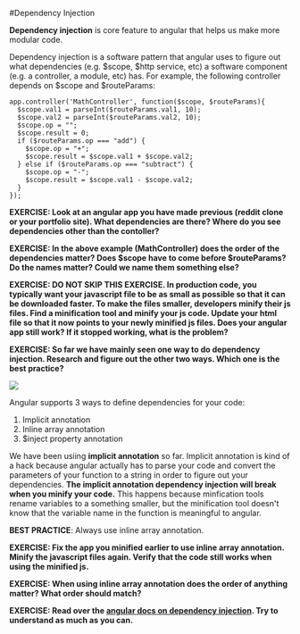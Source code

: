 #Dependency Injection

**Dependency injection** is core feature to angular that helps us make more modular code.

Dependency injection is a software pattern that angular uses to figure out what dependencies (e.g. $scope, $http service, etc) a software component (e.g. a controller, a module, etc) has.  For example, the following controller depends on $scope and $routeParams:

```
app.controller('MathController', function($scope, $routeParams){
  $scope.val1 = parseInt($routeParams.val1, 10);
  $scope.val2 = parseInt($routeParams.val2, 10);
  $scope.op = "";
  $scope.result = 0;
  if ($routeParams.op === "add") {
    $scope.op = "+";
    $scope.result = $scope.val1 + $scope.val2;
  } else if ($routeParams.op === "subtract") {
    $scope.op = "-";
    $scope.result = $scope.val1 - $scope.val2;
  }
});
```

**EXERCISE: Look at an angular app you have made previous (reddit clone or your portfolio site).  What dependencies are there?  Where do you see dependencies other than the contoller?**

**EXERCISE:  In the above example (MathController) does the order of the dependencies matter?  Does $scope have to come before $routeParams?  Do the names matter?  Could we name them something else?**

**EXERCISE: DO NOT SKIP THIS EXERCISE.  In production code, you typically want your javascript file to be as small as possible so that it can be downloaded faster.  To make the files smaller, developers minify their js files.  Find a minification tool and minify your js code.  Update your html file so that it now points to your newly minified js files.  Does your angular app still work?  If it stopped working, what is the problem?**

**EXERCISE: So far we have mainly seen one way to do dependency injection.  Research and figure out the other two ways.  Which one is the best practice?**

![](http://html5hub.com/wp-content/uploads/2013/11/superA.png)

Angular supports 3 ways to define dependencies for your code:

1.  Implicit annotation
2.  Inline array annotation
3.  $inject property annotation

We have been usiing __implicit annotation__ so far.  Implicit annotation is kind of a hack because angular actually has to parse your code and convert the parameters of your function to a string in order to figure out your dependencies.  __The implicit annotation dependency injection will break when you minify your code.__   This happens because minfication tools rename variables to a something smaller, but the minification tool doesn't know that the variable name in the function is meaningful to angular.

__BEST PRACTICE__: Always use inline array annotation.

**EXERCISE: Fix the app you minified earlier to use inline array annotation.  Minify the javascript files again.  Verify that the code still works when using the minified js.**

**EXERCISE: When using inline array annotation does the order of anything matter?  What order should match?**

**EXERCISE: Read over the [angular docs on dependency injection](https://docs.angularjs.org/guide/di).  Try to understand as much as you can.**